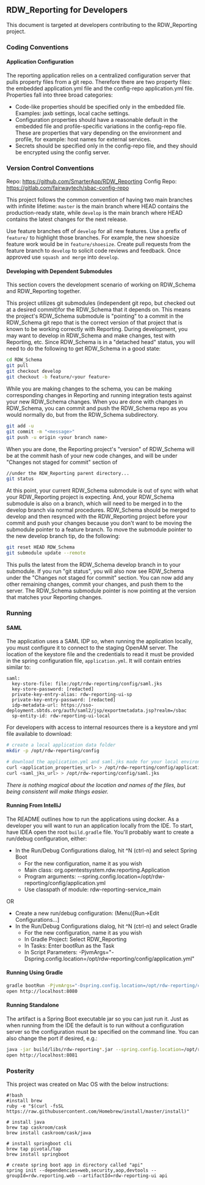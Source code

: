 ## RDW_Reporting for Developers

This document is targeted at developers contributing to the RDW_Reporting project.

### Coding Conventions

#### Application Configuration
The reporting application relies on a centralized configuration server that pulls property files from a git repo. 
Therefore there are two property files: the embedded application.yml file and the config-repo application.yml file.
Properties fall into three broad categories: 
* Code-like properties should be specified only in the embedded file. Examples: jaxb settings, local cache settings.
* Configuration properties should have a reasonable default in the embedded file and profile-specific variations in 
the config-repo file. These are properties that vary depending on the environment and profile, for example: host 
names for external services.
* Secrets should be specified only in the config-repo file, and they should be encrypted using the config server.

### Version Control Conventions
Repo: https://github.com/SmarterApp/RDW_Reporting
Config Repo: https://gitlab.com/fairwaytech/sbac-config-repo

This project follows the common convention of having two main branches with infinite lifetime: `master` is the main
branch where HEAD contains the production-ready state, while `develop` is the main branch where HEAD contains the 
latest changes for the next release.
 
Use feature branches off of `develop` for all new features. Use a prefix of `feature/` to highlight those branches.
For example, the new shoesize feature work would be in `feature/shoesize`. Create pull requests from the feature
branch to `develop` to solicit code reviews and feedback. Once approved use `squash and merge` into `develop`.

#### Developing with Dependent Submodules
This section covers the development scenario of working on RDW_Schema and RDW_Reporting together.

This project utilizes git submodules (independent git repo, but checked out at a desired commit)for the RDW_Schema that 
it depends on. This means the project's RDW_Schema submodule is "pointing" to a commit in the RDW_Schema git repo that 
is the correct version of that project that is known to be working correctly with Reporting. During development, you may 
want to develop in RDW_Schema and make changes, test with Reporting, etc. Since RDW_Schema is in a "detached head" status, 
you will need to do the following to get RDW_Schema in a good state:
```bash
cd RDW_Schema
git pull
git checkout develop
git checkout -b feature/<your feature>
```
While you are making changes to the schema, you can be making corresponding changes in Reporting and running integration 
tests against your new RDW_Schema changes. When you are done with changes in RDW_Schema, you can commit and push the 
RDW_Schema repo as you would normally do, but from the RDW_Schema subdirectory.
```bash
git add -u
git commit -m "<message>"
git push -u origin <your branch name>
```
  
When you are done, the Reporting project's "version" of RDW_Schema will be at the commit hash of your new code changes, 
and will be under "Changes not staged for commit" section of 
```bash
//under the RDW_Reporting parent directory...
git status 
```
At this point, your current RDW_Schema submodule is out of sync with what your RDW_Reporting project is expecting. And, 
your RDW_Schema submodule is also on a branch, which will need to be merged in to the develop branch via normal procedures. 
RDW_Schema should be merged to develop and then resynced with the RDW_Reporting project before your commit and push your
changes because you don't want to be moving the submodule pointer to a feature branch. To move the submodule pointer to 
the new develop branch tip, do the following:
```bash
git reset HEAD RDW_Schema
git submodule update --remote
```
This pulls the latest from the RDW_Schema develop branch in to your submodule. If you run "git status", you will also now
see RDW_Schema under the "Changes not staged for commit" section. You can now add any other remaining changes, commit
your changes, and push them to the server. The RDW_Schema submodule pointer is now pointing at the version that matches
your Reporting changes.

### Running

#### SAML
The application uses a SAML IDP so, when running the application locally, you must configure it to connect to the 
staging OpenAM server. The location of the keystore file and the credentials to read it must be provided in the 
spring configuration file, `application.yml`. It will contain entries similar to:
```text
saml:
  key-store-file: file:/opt/rdw-reporting/config/saml.jks
  key-store-password: [redacted]
  private-key-entry-alias: rdw-reporting-ui-sp
  private-key-entry-password: [redacted]
  idp-metadata-url: https://sso-deployment.sbtds.org/auth/saml2/jsp/exportmetadata.jsp?realm=/sbac
  sp-entity-id: rdw-reporting-ui-local
```
For developers with access to internal resources there is a keystore and yml file available to download:
```bash
# create a local application data folder
mkdir -p /opt/rdw-reporting/config

# download the application.yml and saml.jks made for your local environment into this directory
curl <application_properties_url> > /opt/rdw-reporting/config/application.yml
curl <saml_jks_url> > /opt/rdw-reporting/config/saml.jks
```
_There is nothing magical about the location and names of the files, but being consistent will make things easier._ 

#### Running From IntelliJ
The README outlines how to run the applications using docker. As a developer you will want to run an application 
locally from the IDE. To start, have IDEA open the root `build.gradle` file. You'll probably want to create a run/debug
configuration, either:
* In the Run/Debug Configurations dialog, hit ^N (ctrl-n) and select Spring Boot
	* For the new configuration, name it as you wish
	* Main class: org.opentestsystem.rdw.reporting.Application
	* Program arguments: --spring.config.location=/opt/rdw-reporting/config/application.yml
	* Use classpath of module: rdw-reporting-service_main
	
OR
* Create a new run/debug configuration:  (Menu)[Run->Edit Configurations...]
* In the Run/Debug Configurations dialog, hit ^N (ctrl-n) and select Gradle
	* For the new configuration, name it as you wish
	* In Gradle Project: Select RDW_Reporting
	* In Tasks: Enter bootRun as the Task
	* In Script Parameters: -PjvmArgs="-Dspring.config.location=/opt/rdw-reporting/config/application.yml"

#### Running Using Gradle
```bash
gradle bootRun -PjvmArgs="-Dspring.config.location=/opt/rdw-reporting/config/application.yml"
open http://localhost:8080
```
#### Running Standalone
The artifact is a Spring Boot executable jar so you can just run it. Just as when running from the IDE the default
is to run without a configuration server so the configuration must be specified on the command line. You can also
change the port if desired, e.g.:
```bash
java -jar build/libs/rdw-reporting*.jar --spring.config.location=/opt/rdw-reporting/config/application.yml --server.port=8081
open http://localhost:8081
```

### Posterity
This project was created on Mac OS with the below instructions:
```
#!bash
#install brew
ruby -e "$(curl -fsSL https://raw.githubusercontent.com/Homebrew/install/master/install)"

# install java
brew tap caskroom/cask
brew install caskroom/cask/java

# install springboot cli
brew tap pivotal/tap
brew install springboot

# create spring boot app in directory called "api"
spring init --dependencies=web,security,aop,devtools --groupId=rdw.reporting.web --artifactId=rdw-reporting-ui api
```